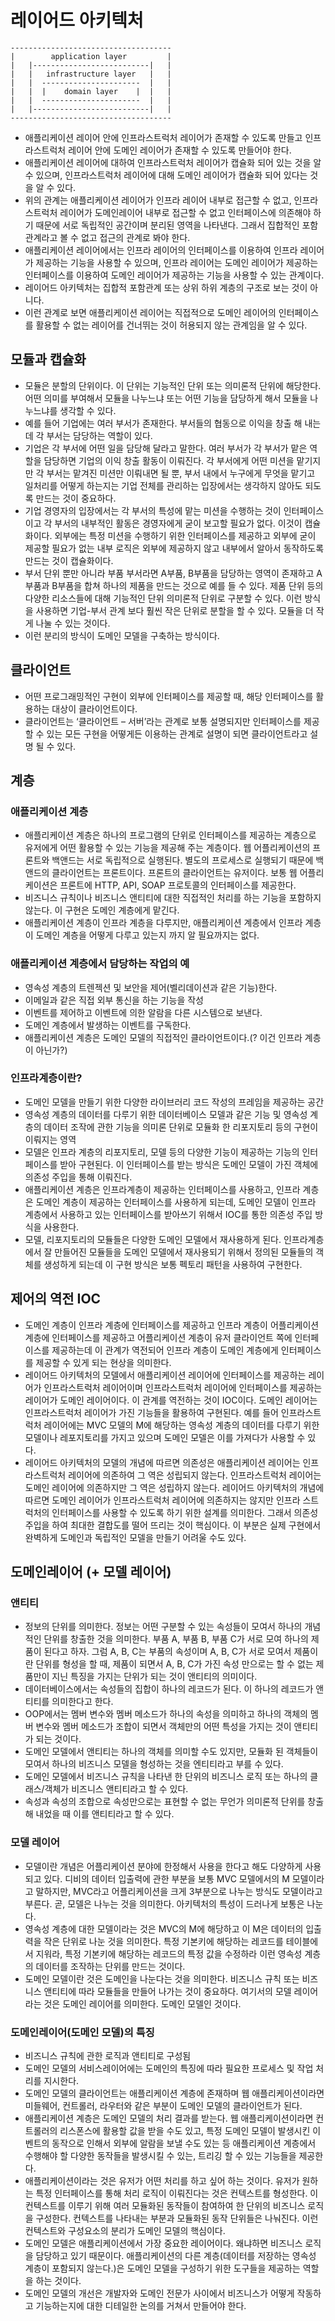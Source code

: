 # 레이어드 아키텍처

```
------------------------------------
|        application layer         |
|   |--------------------------|   |
|   |   infrastructure layer   |   |
|   |  ----------------------  |   |
|   |  |    domain layer    |  |   |
|   |  ----------------------  |   |
|   |--------------------------|   |
------------------------------------
```
- 애플리케이션 레이어 안에 인프라스트럭처 레이어가 존재할 수 있도록 만들고 인프라스트럭처 레이어 안에 도메인 레이어가 존재할 수 있도록 만들어야 한다.
- 애플리케이션 레이어에 대하여 인프라스트럭처 레이어가 캡슐화 되어 있는 것을 알 수 있으며, 인프라스트럭처 레이어에 대해 도메인 레이어가 캡슐화 되어 있다는 것을 알 수 있다.
- 위의 관계는 애플리케이션 레이어가 인프라 레이어 내부로 접근할 수 없고, 인프라스트럭처 레이어가 도메인레이어 내부로 접근할 수 없고 인터페이스에 의존해야 하기 때문에 서로 독립적인 공간이며 분리된 영역을 나타낸다. 그래서 집합적인 포함 관계라고 볼 수 없고 접근의 관계로 봐야 한다. 
- 애플리케이션 레이어에서는 인프라 레이어의 인터페이스를 이용하여 인프라 레이어가 제공하는 기능을 사용할 수 있으며, 인프라 레이어는 도메인 레이어가 제공하는 인터페이스를 이용하여 도메인 레이어가 제공하는 기능을 사용할 수 있는 관계이다.
- 레이어드 아키텍처는 집합적 포함관계 또는 상위 하위 계층의 구조로 보는 것이 아니다.
- 이런 관계로 보면 애플리케이션 레이어는 직접적으로 도메인 레이어의 인터페이스를 활용할 수 없는 레이어를 건너뛰는 것이 허용되지 않는 관계임을 알 수 있다.

## 모듈과 캡슐화
- 모듈은 분할의 단위이다. 이 단위는 기능적인 단위 또는 의미론적 단위에 해당한다. 어떤 의미를 부여해서 모듈을 나누느냐 또는 어떤 기능을 담당하게 해서 모듈을 나누느냐를 생각할 수 있다.
- 예를 들어 기업에는 여러 부서가 존재한다. 부서들의 협동으로 이익을 창출 해 내는데 각 부서는 담당하는 역할이 있다.
- 기업은 각 부서에 어떤 일을 담당해 달라고 말한다. 여러 부서가 각 부서가 맡은 역할을 담당하면 기업의 이익 창출 활동이 이뤄진다. 각 부서에게 어떤 미션을 맡기지만 각 부서는 맡겨진 미션만 이뤄내면 될 뿐, 부서 내에서 누구에게 무엇을 맡기고 일처리를 어떻게 하는지는 기업 전체를 관리하는 입장에서는 생각하지 않아도 되도록 만드는 것이 중요하다. 
- 기업 경영자의 입장에서는 각 부서의 특성에 맡는 미션을 수행하는 것이 인터페이스이고 각 부서의 내부적인 활동은 경영자에게 굳이 보고할 필요가 없다. 이것이 캡슐화이다. 외부에는 특정 미션을 수행하기 위한 인터페이스를 제공하고 외부에 굳이 제공할 필요가 없는 내부 로직은 외부에 제공하지 않고 내부에서 알아서 동작하도록 만드는 것이 캡슐화이다.
- 부서 단위 뿐만 아니라 부품 부서라면 A부품, B부품을 담당하는 영역이 존재하고 A부품과 B부품을 합쳐 하나의 제품을 만드는 것으로 예를 들 수 있다. 제품 단위 등의 다양한 리소스들에 대해 기능적인 단위 의미론적 단위로 구분할 수 있다. 이런 방식을 사용하면 기업-부서 관계 보다 훨씬 작은 단위로 분할을 할 수 있다. 모듈을 더 작게 나눌 수 있는 것이다. 
- 이런 분리의 방식이 도메인 모델을 구축하는 방식이다. 

## 클라이언트
- 어떤 프로그래밍적인 구현이 외부에 인터페이스를 제공할 때, 해당 인터페이스를 활용하는 대상이 클라이언트이다.
- 클라이언트는 ‘클라이언트 – 서버’라는 관계로 보통 설명되지만 인터페이스를 제공할 수 있는 모든 구현을 어떻게든 이용하는 관계로 설명이 되면 클라이언트라고 설명 될 수 있다.

## 계층

### 애플리케이션 계층
- 애플리케이션 계층은 하나의 프로그램의 단위로 인터페이스를 제공하는 계층으로 유저에게 어떤 활용할 수 있는 기능을 제공해 주는 계층이다. 웹 어플리케이션의 프론트와 백앤드는 서로 독립적으로 실행된다. 별도의 프로세스로 실행되기 때문에 백앤드의 클라이언트는 프론트이다. 프론트의 클라이언트는 유저이다. 보통 웹 어플리케이션은 프론트에 HTTP, API, SOAP 프로토콜의 인터페이스를 제공한다. 
- 비즈니스 규칙이나 비즈니스 앤티티에 대한 직접적인 처리를 하는 기능을 포함하지 않는다. 이 구현은 도메인 계층에게 맡긴다.
- 애플리케이션 계층이 인프라 계층을 다루지만, 애플리케이션 계층에서 인프라 계층이 도메인 계층을 어떻게 다루고 있는지 까지 알 필요까지는 없다.

### 애플리케이션 계층에서 담당하는 작업의 예
- 영속성 계층의 트렌젝션 및 보안을 제어(벨리데이션과 같은 기능)한다.
- 이메일과 같은 직접 외부 통신을 하는 기능을 작성
- 이벤트를 제어하고 이벤트에 의한 알람을 다른 시스템으로 보낸다.
- 도메인 계층에서 발생하는 이벤트를 구독한다.
- 애플리케이션 계층은 도메인 모델의 직접적인 클라이언트이다.(? 이건 인프라 계층이 아닌가?)


### 인프라계층이란?
- 도메인 모델을 만들기 위한 다양한 라이브러리 코드 작성의 프레임을 제공하는 공간
- 영속성 계층의 데이터를 다루기 위한 데이터베이스 모델과 같은 기능 및 영속성 계층의 데이터 조작에 관한 기능을 의미론 단위로 모듈화 한 리포지토리 등의 구현이 이뤄지는 영역
- 모델은 인프라 계층의 리포지토리, 모델 등의 다양한 기능이 제공하는 기능의 인터페이스를 받아 구현된다. 이 인터페이스를 받는 방식은 도메인 모델이 가진 객체에 의존성 주입을 통해 이뤄진다.
- 애플리케이션 계층은 인프라계층이 제공하는 인터페이스를 사용하고, 인프라 계층은 도메인 계층이 제공하는 인터페이스를 사용하게 되는데, 도메인 모델이 인프라 계층에서 사용하고 있는 인터페이스를 받아쓰기 위해서 IOC를 통한 의존성 주입 방식을 사용한다. 
- 모델, 리포지토리의 모듈들은 다양한 도메인 모델에서 재사용하게 된다. 인프라계층에서 잘 만들어진 모듈들을 도메인 모델에서 재사용되기 위해서 정의된 모듈들의 객체를 생성하게 되는데 이 구현 방식은 보통 펙토리 패턴을 사용하여 구현한다.

## 제어의 역전 IOC
- 도메인 계층이 인프라 계층에 인터페이스를 제공하고 인프라 계층이 어플리케이션 계층에 인터페이스를 제공하고 어플리케이션 계층이 유저 클라이언트 쪽에 인터페이스를 제공하는데 이 관계가 역전되어 인프라 계층이 도메인 계층에게 인터페이스를 제공할 수 있게 되는 현상을 의미한다.
- 레이어드 아키텍처의 모델에서 애플리케이션 레이어에 인터페이스를 제공하는 레이어가 인프라스트럭처 레이어이며 인프라스트럭처 레이어에 인터페이스를 제공하는 레이어가 도메인 레이어이다. 이 관계를 역전하는 것이 IOC이다. 도메인 레이어는 인프라스트럭처 레이어가 가진 기능들을 활용하여 구현된다. 예를 들어 인프라스트럭처 레이어에는 MVC 모델의 M에 해당하는 영속성 계층의 데이터를 다루기 위한 모델이나 레포지토리를 가지고 있으며 도메인 모델은 이를 가져다가 사용할 수 있다.
- 레이어드 아키텍처의 모델의 개념에 따르면 의존성은 애플리케이션 레이어는 인프라스트럭처 레이어에 의존하여 그 역은 성립되지 않는다. 인프라스트럭처 레이어는 도메인 레이어에 의존하지만 그 역은 성립하지 않는다. 레이어드 아키텍처의 개념에 따르면 도메인 레이어가 인프라스트럭처 레이어에 의존하지는 않지만 인프라 스트럭처의 인터페이스를 사용할 수 있도록 하기 위한 설계를 의미한다. 그래서 의존성 주입을 하여 최대한 결합도를 떨어 뜨리는 것이 핵심이다. 이 부분은 실제 구현에서 완벽하게 도메인과 독립적인 모델을 만들기 어려울 수도 있다.

## 도메인레이어 (+ 모델 레이어)
### 앤티티
- 정보의 단위를 의미한다. 정보는 어떤 구분할 수 있는 속성들이 모여서 하나의 개념적인 단위를 창출한 것을 의미한다. 부품 A, 부품 B, 부품 C가 서로 모여 하나의 제품이 된다고 하자. 그럼 A, B, C는 부품의 속성이며 A, B, C가 서로 모여서 제품이란 단위를 형성을 할 때, 제품이 되면서 A, B, C가 가진 속성 만으로는 할 수 없는 제품만이 지닌 특징을 가지는 단위가 되는 것이 앤티티의 의미이다.
- 데이터베이스에서는 속성들의 집합이 하나의 레코드가 된다. 이 하나의 레코드가 앤티티를 의미한다고 한다.
- OOP에서는 멤버 변수와 멤버 메소드가 하나의 속성을 의미하고 하나의 객체의 멤버 변수와 멤버 메소드가 조합이 되면서 객체만의 어떤 특성을 가지는 것이 앤티티가 되는 것이다.
- 도메인 모델에서 앤티티는 하나의 객체를 의미할 수도 있지만, 모듈화 된 객체들이 모여서 하나의 비즈니스 모델을 형성하는 것을 엔티티라고 부를 수 있다.
- 도메인 모델에서 비즈니스 규칙을 나타낸 한 단위의 비즈니스 로직 또는 하나의 클래스/객체가 비즈니스 앤티티라고 할 수 있다.
- 속성과 속성의 조합으로 속성만으로는 표현할 수 없는 무언가 의미론적 단위를 창출해 내었을 때 이를 앤티티라고 할 수 있다.

### 모델 레이어
- 모델이란 개념은 어플리케이션 분야에 한정해서 사용을 한다고 해도 다양하게 사용되고 있다. 디비의 데이터 입출력에 관한 부분을 보통 MVC 모델에서의 M 모델이라고 말하지만, MVC라고 어플리케이션을 크게 3부분으로 나누는 방식도 모델이라고 부른다. 곧, 모델은 나누는 것을 의미한다. 아키텍처의 특성이 드러나게 보통은 나눈다. 
- 영속성 계층에 대한 모델이라는 것은 MVC의 M에 해당하고 이 M은 데이터의 입출력을 작은 단위로 나눈 것을 의미한다. 특정 기본키에 해당하는 레코드를 테이블에서 지워라, 특정 기본키에 해당하는 레코드의 특정 값을 수정하라 이런 영속성 계층의 데이터를 조작하는 단위를 만드는 것이다.
- 도메인 모델이란 것은 도메인을 나눈다는 것을 의미한다. 비즈니스 규칙 또는 비즈니스 앤티티에 따라 모듈들을 만들어 나가는 것이 중요하다. 여기서의 모델 레이어라는 것은 도메인 레이어를 의미한다. 도메인 모델인 것이다. 

### 도메인레이어(도메인 모델)의 특징
- 비즈니스 규칙에 관한 로직과 앤티티로 구성됨
- 도메인 모델의 서비스레이어에는 도메인의 특징에 따라 필요한 프로세스 및 작업 처리를 지시한다.
- 도메인 모델의 클라이언트는 애플리케이션 계층에 존재하며 웹 애플리케이션이라면 미들웨어, 컨트롤러, 라우터와 같은 부분이 도메인 모델의 클라이언트가 된다.
- 애플리케이션 계층은 도메인 모델의 처리 결과를 받는다. 웹 애플리케이션이라면 컨트롤러의 리스폰스에 활용할 값을 받을 수도 있고, 특정 도메인 모델이 발생시킨 이벤트의 동작으로 인해서 외부에 알람을 보낼 수도 있는 등 애플리케이션 계층에서 수행해야 할 다양한 동작들을 발생시킬 수 있는, 트리깅 할 수 있는 기능들을 제공한다.
- 애플리케이션이라는 것은 유저가 어떤 처리를 하고 싶어 하는 것이다. 유저가 원하는 특정 인터페이스를 통해 처리 로직이 이뤄진다는 것은 컨텍스트를 형성한다. 이 컨텍스트를 이루기 위해 여러 모듈화된 동작들이 참여하여 한 단위의 비즈니스 로직을 구성한다. 컨텍스트를 나타내는 부분과 모듈화된 동작 단위들은 나눠진다. 이런 컨텍스트와 구성요소의 분리가 도메인 모델의 핵심이다.
- 도메인 모델은 애플리케이션에서 가장 중요한 레이어이다. 왜냐하면 비즈니스 로직을 담당하고 있기 때문이다. 애플리케이션의 다른 계층(데이터를 저장하는 영속성 계층이 포함되지 않는다.)은 도메인 모델을 구성하기 위한 도구들을 제공하는 역할을 하는 것이다.
- 도메인 모델의 개선은 개발자와 도메인 전문가 사이에서 비즈니스가 어떻게 작동하고 기능하는지에 대한 디테일한 논의를 거쳐서 만들어야 한다.
